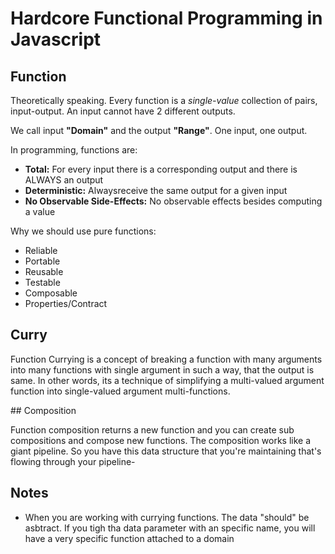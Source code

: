 # Hardcore Functional Programming in Javascript

## Function

Theoretically speaking. Every function is a *single-value* collection of pairs, input-output. An input cannot have 2 different outputs.

We call input **"Domain"** and the output **"Range"**. One input, one output.

In programming, functions are:

- **Total:** For every input there is a corresponding output and there is ALWAYS an output
- **Deterministic:** Alwaysreceive the same output for a given input
- **No Observable Side-Effects:** No observable effects besides computing a value

Why we should use pure functions:

- Reliable
- Portable
- Reusable
- Testable
- Composable
- Properties/Contract

## Curry

Function Currying is a concept of breaking a function with many arguments into many functions with single argument in such a way, that the output is same. In other words, its a technique of simplifying a multi-valued argument function into single-valued argument multi-functions.

## Composition

Function composition returns a new function and you can create sub compositions and compose new functions. The composition works like a giant pipeline. So you have this data structure that you're maintaining that's flowing through your pipeline-

## Notes

- When you are working with currying functions. The data "should" be asbtract. If you tigh tha data parameter with an specific name, you will have a very specific function attached to a domain
